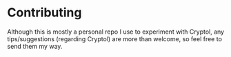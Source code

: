 # Contributing

Although this is mostly a personal repo I use to experiment with Cryptol, any tips/suggestions (regarding Cryptol) are more than welcome, so feel free to send them my way.
